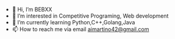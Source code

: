 - 👋 Hi, I’m BEBXX
- 👀 I’m interested in Competitive Programing, Web development
- 🌱 I’m currently learning Python,C++,Golang,Java
- 📫 How to reach me via email aimartino42@gmail.com

<!---
BEBXX/BEBXX is a ✨ special ✨ repository because its `README.md` (this file) appears on your GitHub profile.
You can click the Preview link to take a look at your changes.
--->
